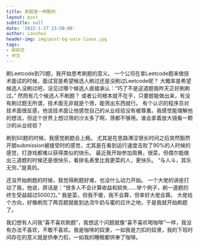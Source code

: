 ```yaml
---
title: 刷题是一种酷刑
layout: post
subtitle: null
date: '2022-1-27 23:50:00'
author: Lanzhou
header-img: img/post-bg-unix-linux.jpg
tags:
- 碎碎念
- 中文
---
```


刷Leetcode到70题，我开始思考刷题的意义。
一个公司在拿Leetcode题来做技术面试的时候，面试官是希望候选人刷过还是没刷过Leetcode呢？
大概率是希望候选人没刷过吧，没见过哪个候选人直接承认：“巧了不是这道题我昨天正好刷刷过。”
然而有几个候选人不刷题？
或者公司根本就不在乎，只要题能做出来，有没有刷过题无所谓，技术面无非就是个筛，能筛出东西就行。
有个认识的程序员对技术面很反感，他说技术面让他感觉自己的从业经验没有被尊重。我感觉能理解他的想法，但这个世界上想过筛的沙太多了啊，筛都不够用。谁会拿着放大镜看一颗沙的从业经验？

刷到50题的时候，我感觉刷题会上瘾。
尤其是在思路滞涩很长时间之后突然豁然开朗submission被接受时的感觉，尤其是在看到运行速度击败了90%的人时候的感觉，打游戏都难以获得类似的快乐。
最近我开始参加周赛，很菜，但偶尔能做出三道题的时候还是很快乐，看排名表里比我更菜的人，更快乐。
“与人斗，其乐无穷。”是真的。

还没开始刷题的时候，我觉得刷题好难，也没什么动力开始。
一个大佬的讲座打动了我，他说，原话是：“很多人不会计算收益和损失……举个例子，刷一道题的终生受益超过5000刀。”
我是菜，但我不傻，我不会算，但幸好大佬会算。
大佬给个方向，好像刷完了两百题就能到达流牛奶与蜜的应许之地，于是我就开始刷题了。

我幻想有人问我“喜不喜欢刷题”，我想这个问题就像“喜不喜欢喝咖啡”一样，我没有办法不喜欢，不敢不喜欢。我是咖啡的奴隶，一如我是力扣的奴隶，我的下班时间存在的意义就是供奉力扣，一如我的睡眠都供奉了咖啡。

